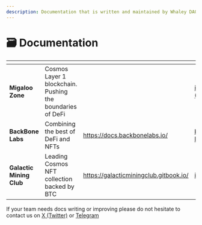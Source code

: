 ```yaml
---
description: Documentation that is written and maintained by Whaley DAO
---
```


# 🗃️ Documentation

<table data-view="cards"><thead><tr><th></th><th></th><th data-hidden data-card-target data-type="content-ref"></th><th data-hidden data-card-cover data-type="files"></th></tr></thead><tbody><tr><td><strong>Migaloo Zone</strong></td><td>Cosmos Layer 1 blockchain.<br>Pushing the boundaries of DeFi</td><td></td><td><a href="../.gitbook/assets/image (3).png">image (3).png</a></td></tr><tr><td><strong>BackBone Labs</strong></td><td>Combining the best of DeFi and NFTs</td><td><a href="https://docs.backbonelabs.io/">https://docs.backbonelabs.io/</a></td><td><a href="../.gitbook/assets/backbone labs.jpeg">backbone labs.jpeg</a></td></tr><tr><td><strong>Galactic Mining Club</strong></td><td>Leading Cosmos NFT collection backed by BTC</td><td><a href="https://galacticminingclub.gitbook.io/">https://galacticminingclub.gitbook.io/</a></td><td><a href="../.gitbook/assets/image.png">image.png</a></td></tr></tbody></table>

If your team needs docs writing or improving please do not hesitate to contact us on [X](https://x.com/WhaleyDAO)[ (Twitter)](https://x.com/WhaleyDAO) or [Telegram](https://t.me/DB\_7851)
